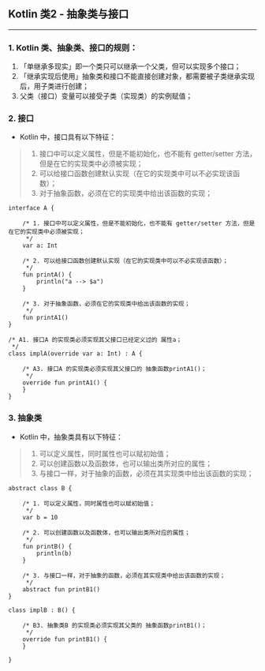 ## Kotlin 类2 - 抽象类与接口

---


### 1. Kotlin 类、抽象类、接口的规则：
1. 「单继承多现实」即一个类只可以继承一个父类，但可以实现多个接口；
2. 「继承实现后使用」抽象类和接口不能直接创建对象，都需要被子类继承实现后，用子类进行创建；
3. 父类（接口）变量可以接受子类（实现类）的实例赋值；

### 2. 接口

+ Kotlin 中，接口具有以下特征：
> 1. 接口中可以定义属性，但是不能初始化，也不能有 getter/setter 方法，但是在它的实现类中必须被实现；
> 2. 可以给接口函数创建默认实现（在它的实现类中可以不必实现该函数）；
> 3. 对于抽象函数，必须在它的实现类中给出该函数的实现；

```
interface A {

    /* 1. 接口中可以定义属性，但是不能初始化，也不能有 getter/setter 方法，但是在它的实现类中必须被实现；
     */
    var a: Int

    /* 2. 可以给接口函数创建默认实现（在它的实现类中可以不必实现该函数）；
     */
    fun printA() {
        println("a --> $a")
    }

    /* 3. 对于抽象函数，必须在它的实现类中给出该函数的实现；
     */
    fun printA1()
}

/* A1. 接口A 的实现类必须实现其父接口已经定义过的 属性a；
 */
class implA(override var a: Int) : A {

    /* A3. 接口A 的实现类必须实现其父接口的 抽象函数printA1()；
     */
    override fun printA1() {
    }
}
```

### 3. 抽象类

+ Kotlin 中，抽象类具有以下特征：
> 1. 可以定义属性，同时属性也可以赋初始值；
> 2. 可以创建函数以及函数体，也可以输出类所对应的属性；
> 3. 与接口一样，对于抽象的函数，必须在其实现类中给出该函数的实现；

```
abstract class B {

    /* 1. 可以定义属性，同时属性也可以赋初始值；
     */
    var b = 10

    /* 2. 可以创建函数以及函数体，也可以输出类所对应的属性；
     */
    fun printB() {
        println(b)
    }

    /* 3. 与接口一样，对于抽象的函数，必须在其实现类中给出该函数的实现；
     */
    abstract fun printB1()
}

class implB : B() {

    /* B3. 抽象类B 的实现类必须实现其父类的 抽象函数printB1()；
     */
    override fun printB1() {
    }

}
```